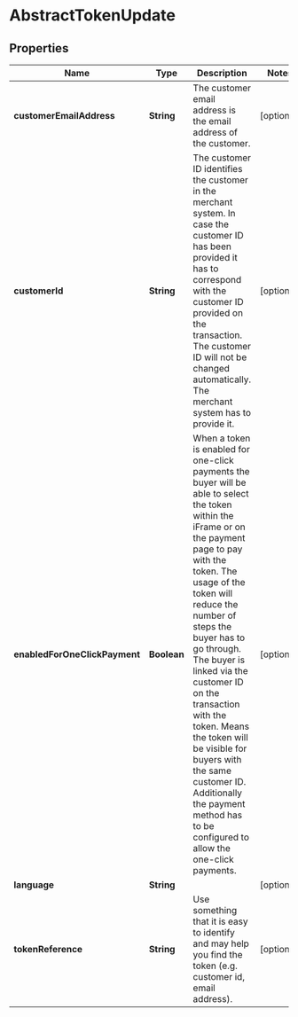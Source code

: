 
# AbstractTokenUpdate

## Properties
Name | Type | Description | Notes
------------ | ------------- | ------------- | -------------
**customerEmailAddress** | **String** | The customer email address is the email address of the customer. |  [optional]
**customerId** | **String** | The customer ID identifies the customer in the merchant system. In case the customer ID has been provided it has to correspond with the customer ID provided on the transaction. The customer ID will not be changed automatically. The merchant system has to provide it. |  [optional]
**enabledForOneClickPayment** | **Boolean** | When a token is enabled for one-click payments the buyer will be able to select the token within the iFrame or on the payment page to pay with the token. The usage of the token will reduce the number of steps the buyer has to go through. The buyer is linked via the customer ID on the transaction with the token. Means the token will be visible for buyers with the same customer ID. Additionally the payment method has to be configured to allow the one-click payments. |  [optional]
**language** | **String** |  |  [optional]
**tokenReference** | **String** | Use something that it is easy to identify and may help you find the token (e.g. customer id, email address). |  [optional]




